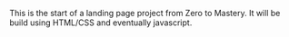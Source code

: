 This is the start of a landing page project from Zero to Mastery. It will be build using HTML/CSS and eventually javascript. 

